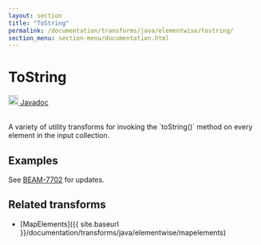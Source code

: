 ```yaml
---
layout: section
title: "ToString"
permalink: /documentation/transforms/java/elementwise/tostring/
section_menu: section-menu/documentation.html
---
```

<!--
Licensed under the Apache License, Version 2.0 (the "License");
you may not use this file except in compliance with the License.
You may obtain a copy of the License at

http://www.apache.org/licenses/LICENSE-2.0

Unless required by applicable law or agreed to in writing, software
distributed under the License is distributed on an "AS IS" BASIS,
WITHOUT WARRANTIES OR CONDITIONS OF ANY KIND, either express or implied.
See the License for the specific language governing permissions and
limitations under the License.
-->
# ToString
<table align="left">
    <a target="_blank" class="button"
        href="https://beam.apache.org/releases/javadoc/current/index.html?org/apache/beam/sdk/transforms/ToString.html">
      <img src="https://beam.apache.org/images/logos/sdks/java.png" width="20px" height="20px"
           alt="Javadoc" />
     Javadoc
    </a>
</table>
<br>
A variety of utility transforms for invoking the `toString()` method
on every element in the input collection.

## Examples
See [BEAM-7702](https://issues.apache.org/jira/browse/BEAM-7702) for updates.

## Related transforms 
* [MapElements]({{ site.baseurl }}/documentation/transforms/java/elementwise/mapelements)
